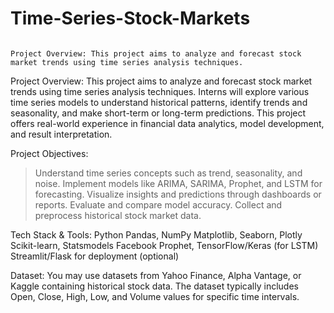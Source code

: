 # Time-Series-Stock-Markets
                                                                                                                                                                                                                                                                                                                                                                                                                                                                                                                                                    Project Overview: This project aims to analyze and forecast stock market trends using time series analysis techniques.
Project Overview:
This project aims to analyze and forecast stock market trends using time series analysis techniques.
Interns will explore various time series models to understand historical patterns, identify trends and
seasonality, and make short-term or long-term predictions. This project offers real-world experience in
financial data analytics, model development, and result interpretation.

Project Objectives:
> Understand time series concepts such as trend, seasonality, and noise.
> Implement models like ARIMA, SARIMA, Prophet, and LSTM for forecasting.
> Visualize insights and predictions through dashboards or reports.
> Evaluate and compare model accuracy.
> Collect and preprocess historical stock market data.

Tech Stack & Tools:
Python
Pandas, NumPy
Matplotlib, Seaborn, Plotly
Scikit-learn, Statsmodels
Facebook Prophet, TensorFlow/Keras (for LSTM)
Streamlit/Flask for deployment (optional)

Dataset:
You may use datasets from Yahoo Finance, Alpha Vantage, or Kaggle containing historical stock data.
The dataset typically includes Open, Close, High, Low, and Volume values for specific time intervals.
